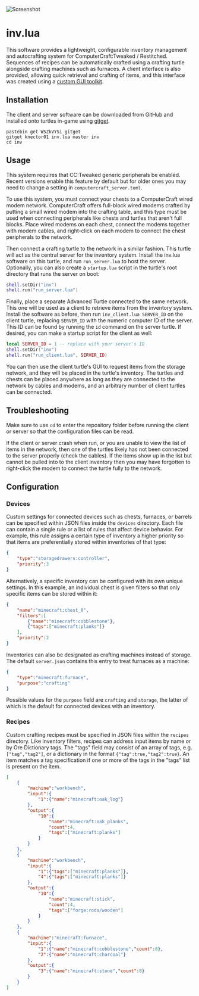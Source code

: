![Screenshot](https://github.com/knector01/inv.lua/blob/master/inv-client-screenshot.png?raw=true)

# inv.lua

This software provides a lightweight, configurable inventory management and autocrafting system for ComputerCraft:Tweaked / Restitched. Sequences of recipes can be automatically crafted using a crafting turtle alongside crafting machines such as furnaces. A client interface is also provided, allowing quick retrieval and crafting of items, and this interface was created using a [custom GUI toolkit](https://github.com/knector01/gui.lua).

## Installation

The client and server software can be downloaded from GitHub and installed onto turtles in-game using [gitget](http://www.computercraft.info/forums2/index.php?/topic/17387-gitget-version-2-release/).
```
pastebin get W5ZkVYSi gitget
gitget knector01 inv.lua master inv
cd inv
```

## Usage

This system requires that CC:Tweaked generic peripherals be enabled. Recent versions enable this feature by default but for older ones you may need to change a setting in `computercraft_server.toml`.

To use this system, you must connect your chests to a ComputerCraft wired modem network. ComputerCraft offers full-block wired modems crafted by putting a small wired modem into the crafting table, and this type must be used when connecting peripherals like chests and turtles that aren't full blocks. Place wired modems on each chest, connect the modems together with modem cables, and right-click on each modem to connect the chest peripherals to the network.

Then connect a crafting turtle to the network in a similar fashion. This turtle will act as the central server for the inventory system. Install the inv.lua software on this turtle, and run `run_server.lua` to host the server. Optionally, you can also create a `startup.lua` script in the turtle's root directory that runs the server on boot:

```lua
shell.setDir("inv")
shell.run("run_server.lua")
```

Finally, place a separate Advanced Turtle connected to the same network. This one will be used as a client to retrieve items from the inventory system. Install the software as before, then run `inv_client.lua SERVER_ID` on the client turtle, replacing `SERVER_ID` with the numeric computer ID of the server. This ID can be found by running the `id` command  on the server turtle. If desired, you can make a startup script for the client as well:

```lua
local SERVER_ID = 1 -- replace with your server's ID
shell.setDir("inv")
shell.run("run_client.lua", SERVER_ID)
```

You can then use the client turtle's GUI to request items from the storage network, and they will be placed in the turtle's inventory. The turtles and chests can be placed anywhere as long as they are connected to the network by cables and modems, and an arbitrary number of client turtles can be connected.

## Troubleshooting

Make sure to use `cd` to enter the repository folder before running the client or server so that the configuration files can be read.

If the client or server crash when run, or you are unable to view the list of items in the network, then one of the turtles likely has not been connected to the server properly (check the cables). If the items show up in the list but cannot be pulled into to the client inventory then you may have forgotten to right-click the modem to connect the turtle fully to the network.

## Configuration

### Devices

Custom settings for connected devices such as chests, furnaces, or barrels can be specified within JSON files inside the `devices` directory. Each file can contain a single rule or a list of rules that affect device behavior. For example, this rule assigns a certain type of inventory a higher priority so that items are preferentially stored within inventories of that type:

```json
{
    "type":"storagedrawers:controller",
    "priority":3
}
```

Alternatively, a specific inventory can be configured with its own unique settings. In this example, an individual chest is given filters so that only specific items can be stored within it:

```json
{
    "name":"minecraft:chest_0",
    "filters":[
        {"name":"minecraft:cobblestone"},
        {"tags":["minecraft:planks"]}
    ],
    "priority":2
}
```

Inventories can also be designated as crafting machines instead of storage. The default `server.json` contains this entry to treat furnaces as a machine:

```json
{
    "type":"minecraft:furnace",
    "purpose":"crafting"
}
```

Possible values for the `purpose` field are `crafting` and `storage`, the latter of which is the default for connected devices with an inventory.

### Recipes

Custom crafting recipes must be specified in JSON files within the `recipes` directory. Like inventory filters, recipes can address input items by name or by Ore Dictionary tags. The "tags" field may consist of an array of tags, e.g. `["tag","tag2"]`, or a dictionary in the format `{"tag":true,"tag2":true}`. An item matches a tag specification if one or more of the tags in the "tags" list is present on the item.

```json
[
    {
        "machine":"workbench",
        "input":{
            "1":{"name":"minecraft:oak_log"}
        },
        "output":{
            "10":{
                "name":"minecraft:oak_planks",
                "count":4,
                "tags":["minecraft:planks"]
            }
        }
    },
    {
        "machine":"workbench",
        "input":{
            "1":{"tags":["minecraft:planks"]},
            "4":{"tags":["minecraft:planks"]}
        },
        "output":{
            "10":{
                "name":"minecraft:stick",
                "count":4,
                "tags":["forge:rods/wooden"]
            }
        }
    },
    {
        "machine":"minecraft:furnace",
        "input":{
            "1":{"name":"minecraft:cobblestone","count":8},
            "2":{"name":"minecraft:charcoal"}
        },
        "output":{
            "3":{"name":"minecraft:stone","count":8}
        }
    }
]
```